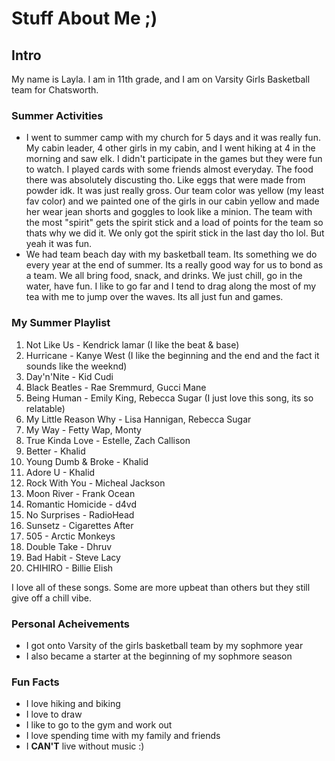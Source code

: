 # Stuff About Me ;)

## Intro
My name is Layla. I am in 11th grade, and I am on Varsity Girls Basketball team for Chatsworth.

### Summer Activities
- I went to summer camp with my church for 5 days and it was really fun. My cabin leader, 4 other girls in my cabin, and I went hiking at 4 in the morning and saw elk. I didn't participate in the games but they were fun to watch. I played cards with some friends almost everyday. The food there was absolutely discusting tho. Like eggs that were made from powder idk. It was just really gross. Our team color was yellow (my least fav color) and we painted one of the girls in our cabin yellow and made her wear jean shorts and goggles to look like a minion. The team with the most "spirit" gets the spirit stick and a load of points for the team so thats why we did it. We only got the spirit stick in the last day tho lol. But yeah it was fun.
- We had team beach day with my basketball team. Its something we do every year at the end of summer. Its a really good way for us to bond as a team. We all bring food, snack, and drinks. We just chill, go in the water, have fun. I like to go far and I tend to drag along the most of my tea with me to jump over the waves. Its all just fun and games.

### My Summer Playlist
1. Not Like Us - Kendrick lamar (I like the beat & base) 
2. Hurricane - Kanye West (I like the beginning and the end and the fact it sounds like the weeknd)
3. Day'n'Nite - Kid Cudi 
4. Black Beatles - Rae Sremmurd, Gucci Mane
5. Being Human - Emily King, Rebecca Sugar (I just love this song, its so relatable)
6. My Little Reason Why - Lisa Hannigan, Rebecca Sugar
7. My Way - Fetty Wap, Monty
8. True Kinda Love - Estelle, Zach Callison
9. Better - Khalid
10. Young Dumb & Broke - Khalid
11. Adore U - Khalid
12. Rock With You - Micheal Jackson
13. Moon River - Frank Ocean
14. Romantic Homicide - d4vd
15. No Surprises - RadioHead
16. Sunsetz - Cigarettes After 
17. 505 - Arctic Monkeys
18. Double Take - Dhruv
19. Bad Habit - Steve Lacy
20. CHIHIRO - Billie Elish

I love all of these songs. Some are more upbeat than others but they still give off a chill vibe.

### Personal Acheivements
- I got onto Varsity of the girls basketball team by my sophmore year
- I also became a starter at the beginning of my sophmore season

### Fun Facts
- I love hiking and biking
- I love to draw
- I like to go to the gym and work out
- I love spending time with my family and friends
- I **CAN'T** live without music :)
